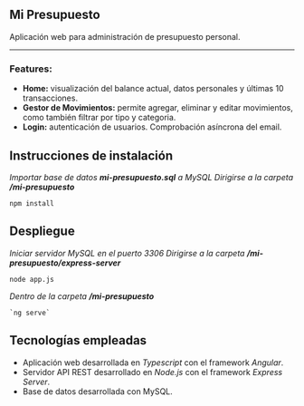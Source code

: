 ## Mi Presupuesto
Aplicación web para administración de presupuesto personal.

---

### Features:
- **Home:** visualización del balance actual, datos personales y últimas 10 transacciones.
- **Gestor de Movimientos:** permite agregar, eliminar y editar movimientos, como también filtrar por tipo y categoria.
- **Login:** autenticación de usuarios. Comprobación asíncrona del email.

## Instrucciones de instalación
_Importar base de datos **mi-presupuesto.sql** a MySQL_
_Dirigirse a la carpeta **/mi-presupuesto**_
```
npm install
```

## Despliegue
_Iniciar servidor MySQL en el puerto 3306_
_Dirigirse a la carpeta **/mi-presupuesto/express-server**_
```
node app.js
```
_Dentro de la carpeta **/mi-presupuesto**_
```
`ng serve`
```

## Tecnologías empleadas
- Aplicación web desarrollada en *Typescript* con el framework *Angular*.
- Servidor API REST desarrollado en *Node.js* con el framework *Express Server*.
- Base de datos desarrollada con MySQL.
